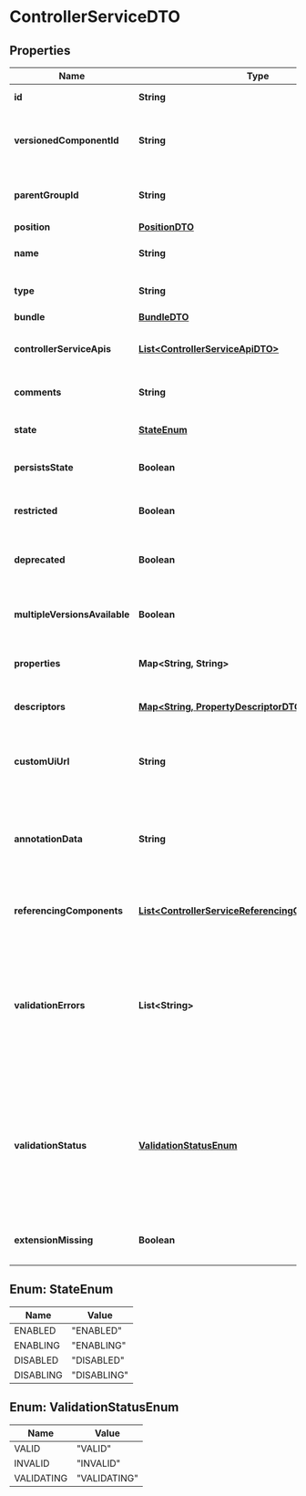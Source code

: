 

# ControllerServiceDTO

## Properties

Name | Type | Description | Notes
------------ | ------------- | ------------- | -------------
**id** | **String** | The id of the component. |  [optional]
**versionedComponentId** | **String** | The ID of the corresponding component that is under version control |  [optional]
**parentGroupId** | **String** | The id of parent process group of this component if applicable. |  [optional]
**position** | [**PositionDTO**](PositionDTO.md) |  |  [optional]
**name** | **String** | The name of the controller service. |  [optional]
**type** | **String** | The type of the controller service. |  [optional]
**bundle** | [**BundleDTO**](BundleDTO.md) |  |  [optional]
**controllerServiceApis** | [**List&lt;ControllerServiceApiDTO&gt;**](ControllerServiceApiDTO.md) | Lists the APIs this Controller Service implements. |  [optional]
**comments** | **String** | The comments for the controller service. |  [optional]
**state** | [**StateEnum**](#StateEnum) | The state of the controller service. |  [optional]
**persistsState** | **Boolean** | Whether the controller service persists state. |  [optional]
**restricted** | **Boolean** | Whether the controller service requires elevated privileges. |  [optional]
**deprecated** | **Boolean** | Whether the ontroller service has been deprecated. |  [optional]
**multipleVersionsAvailable** | **Boolean** | Whether the controller service has multiple versions available. |  [optional]
**properties** | **Map&lt;String, String&gt;** | The properties of the controller service. |  [optional]
**descriptors** | [**Map&lt;String, PropertyDescriptorDTO&gt;**](PropertyDescriptorDTO.md) | The descriptors for the controller service properties. |  [optional]
**customUiUrl** | **String** | The URL for the controller services custom configuration UI if applicable. |  [optional]
**annotationData** | **String** | The annotation for the controller service. This is how the custom UI relays configuration to the controller service. |  [optional]
**referencingComponents** | [**List&lt;ControllerServiceReferencingComponentEntity&gt;**](ControllerServiceReferencingComponentEntity.md) | All components referencing this controller service. |  [optional]
**validationErrors** | **List&lt;String&gt;** | The validation errors from the controller service. These validation errors represent the problems with the controller service that must be resolved before it can be enabled. |  [optional]
**validationStatus** | [**ValidationStatusEnum**](#ValidationStatusEnum) | Indicates whether the ControllerService is valid, invalid, or still in the process of validating (i.e., it is unknown whether or not the ControllerService is valid) |  [optional]
**extensionMissing** | **Boolean** | Whether the underlying extension is missing. |  [optional]



## Enum: StateEnum

Name | Value
---- | -----
ENABLED | &quot;ENABLED&quot;
ENABLING | &quot;ENABLING&quot;
DISABLED | &quot;DISABLED&quot;
DISABLING | &quot;DISABLING&quot;



## Enum: ValidationStatusEnum

Name | Value
---- | -----
VALID | &quot;VALID&quot;
INVALID | &quot;INVALID&quot;
VALIDATING | &quot;VALIDATING&quot;




